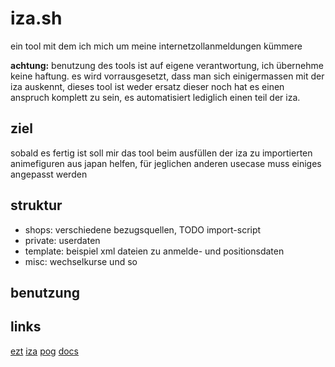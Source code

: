 # iza.sh
ein tool mit dem ich mich um meine internetzollanmeldungen kümmere

**achtung:** benutzung des tools ist auf eigene verantwortung, ich übernehme keine haftung. es wird vorrausgesetzt, dass man sich einigermassen mit der iza auskennt, dieses tool ist weder ersatz dieser noch hat es einen anspruch komplett zu sein, es automatisiert lediglich einen teil der iza.

## ziel

sobald es fertig ist soll mir das tool beim ausfüllen der iza zu importierten animefiguren aus japan helfen, für jeglichen anderen usecase muss einiges angepasst werden

## struktur
- shops: verschiedene bezugsquellen, TODO import-script
- private: userdaten
- template: beispiel xml dateien zu anmelde- und positionsdaten
- misc: wechselkurse und so

## benutzung


## links
[ezt](https://auskunft.ezt-online.de/ezto/Welcome.do) [iza](https://www.einfuhr.internetzollanmeldung.de) [pog](https://www.zoll.de/SiteGlobals/Functions/Kurse/KursExport.xml?view=xmlexportkursesearchresultZOLLWeb&kursart=1&iso2code2=JP&startdatum_tag2=01&startdatum_monat2=01&startdatum_jahr2=2023&enddatum_tag2=31&enddatum_monat2=12&enddatum_jahr2=2023&sort=asc&spalte=gueltigkeit) [docs](https://www.einfuhr.internetzollanmeldung.de/iza/hilfe/hilfe/default.htm#!internetzollanmeldung.htm)